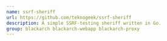 ```yaml
---
name: ssrf-sheriff
url: https://github.com/teknogeek/ssrf-sheriff
description: A simple SSRF-testing sheriff written in Go.
group: blackarch blackarch-webapp blackarch-proxy
---
```

